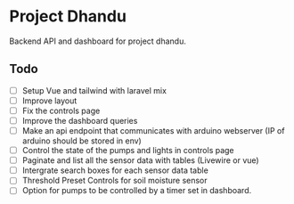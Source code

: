 # Project Dhandu

Backend API and dashboard for project dhandu.

## Todo

- [ ] Setup Vue and tailwind with laravel mix
- [ ] Improve layout
- [ ] Fix the controls page
- [ ] Improve the dashboard queries
- [ ] Make an api endpoint that communicates with arduino webserver (IP of arduino should be stored in env)
- [ ] Control the state of the pumps and lights in controls page
- [ ] Paginate and list all the sensor data with tables (Livewire or vue)
- [ ] Intergrate search boxes for each sensor data table
- [ ] Threshold Preset Controls for soil moisture sensor
- [ ] Option for pumps to be controlled by a timer set in dashboard.
